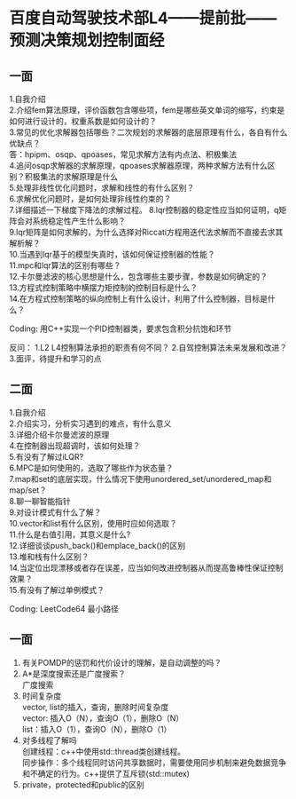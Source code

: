 # 百度自动驾驶技术部L4——提前批——预测决策规划控制面经

## 一面
1.自我介绍<br>
2.介绍fem算法原理，评价函数包含哪些项，fem是哪些英文单词的缩写，约束是如何进行设计的，权重系数是如何设计的？<br>
3.常见的优化求解器包括哪些？二次规划的求解器的底层原理有什么，各自有什么优缺点？<br>
答：hpipm、osqp、qpoases，常见求解方法有内点法、积极集法<br>
4.追问osqp求解器的求解原理，qpoases求解器原理，两种求解方法有什么区别？积极集法的求解原理是什么<br>
5.处理非线性优化问题时，求解和线性的有什么区别？<br>
6.求解优化问题时，是如何处理非线性约束的？<br>
7.详细描述一下梯度下降法的求解过程。
8.lqr控制器的稳定性应当如何证明，q矩阵会对系统稳定性产生什么影响？<br>
9.lqr矩阵是如何求解的，为什么选择对Riccati方程用迭代法求解而不直接去求其解析解？<br>
10.当遇到lqr基于的模型失真时，该如何保证控制器的性能？<br>
11.mpc和lqr算法的区别有哪些？<br>
12.卡尔曼滤波的核心思想是什么，包含哪些主要步骤，参数是如何确定的？<br>
13.方程式控制策略中横摆力矩控制的控制目标是什么？<br>
14.在方程式控制策略的纵向控制上有什么设计，利用了什么控制器，目标是什么？<br>

Coding:
用C++实现一个PID控制器类，要求包含积分抗饱和环节

反问：
1.L2 L4控制算法承担的职责有何不同？
2.自驾控制算法未来发展和改进？
3.面评，待提升和学习的点

## 二面
1.自我介绍<br>
2.介绍实习，分析实习遇到的难点，有什么意义<br>
3.详细介绍卡尔曼滤波的原理<br>
4.在控制器出现超调时，该如何处理？<br>
5.有没有了解过iLQR?<br>
6.MPC是如何使用的，选取了哪些作为状态量？<br>
7.map和set的底层实现，什么情况下使用unordered_set/unordered_map和map/set？<br>
8.聊一聊智能指针<br>
9.对设计模式有什么了解？<br>
10.vector和list有什么区别，使用时应如何选取？<br>
11.什么是右值引用，其意义是什么?<br>
12.详细谈谈push_back()和emplace_back()的区别<br>
13.堆和栈有什么区别？<br>
14.当定位出现漂移或者存在误差，应当如何改进控制器从而提高鲁棒性保证控制效果？<br>
15.有没有了解过单例模式？<br>

Coding: LeetCode64 最小路径

## 一面
1. 有关POMDP的惩罚和代价设计的理解，是自动调整的吗？  
2. A*是深度搜索还是广度搜索？  
广度搜索
3. 时间复杂度  
vector, list的插入，查询，删除时间复杂度  
vector: 插入O（N），查询O（1），删除O（N）  
list：插入O（1），查询O（N），删除O（1）  
4. 对多线程了解吗  
创建线程：c++中使用std::thread类创建线程。  
同步操作：多个线程同时访问共享数据时，需要使用同步机制来避免数据竞争和不确定的行为。c++提供了互斥锁(std::mutex)
5. private，protected和public的区别
